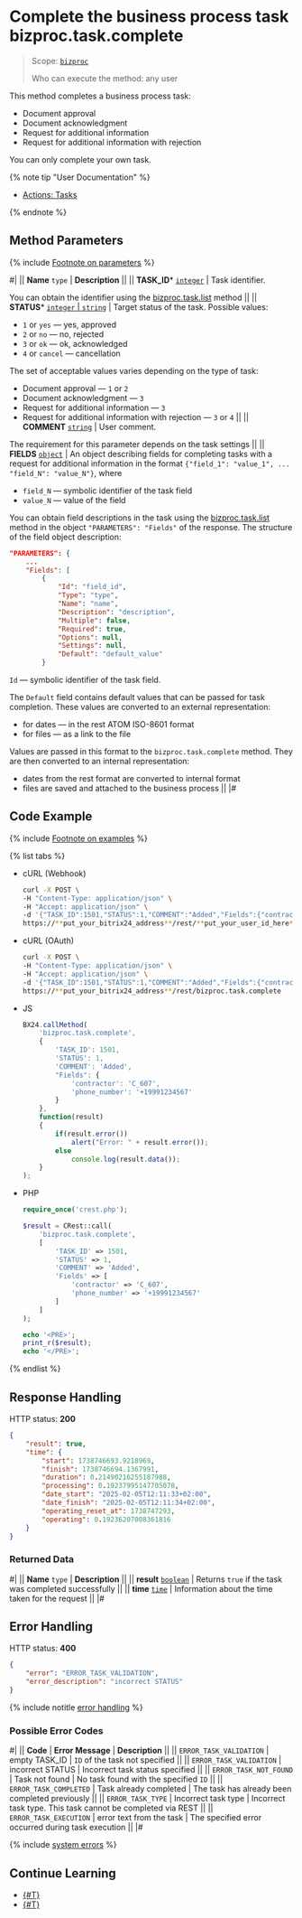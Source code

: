 # Complete the business process task bizproc.task.complete

> Scope: [`bizproc`](../../scopes/permissions.md)
>
> Who can execute the method: any user

This method completes a business process task:
- Document approval
- Document acknowledgment
- Request for additional information
- Request for additional information with rejection
  
You can only complete your own task.

{% note tip "User Documentation" %}

- [Actions: Tasks](https://helpdesk.bitrix24.com/open/11466058/)

{% endnote %}

## Method Parameters

{% include [Footnote on parameters](../../../_includes/required.md) %}

#|
|| **Name**
`type` | **Description** ||
|| **TASK_ID***
[`integer`](../../data-types.md) | Task identifier.

You can obtain the identifier using the [bizproc.task.list](./bizproc-task-list.md) method ||
|| **STATUS***
[`integer` \| `string`](../../data-types.md) | Target status of the task. Possible values: 

- `1` or `yes` — yes, approved
- `2` or `no` — no, rejected
- `3` or `ok` — ok, acknowledged
- `4` or `cancel` — cancellation

The set of acceptable values varies depending on the type of task:
- Document approval — `1` or `2`
- Document acknowledgment — `3`
- Request for additional information — `3`
- Request for additional information with rejection — `3` or `4`
||
|| **COMMENT**
[`string`](../../data-types.md) | User comment.

The requirement for this parameter depends on the task settings ||
|| **FIELDS**
[`object`](../../data-types.md) | An object describing fields for completing tasks with a request for additional information in the format `{"field_1": "value_1", ... "field_N": "value_N"}`, where
- `field_N` — symbolic identifier of the task field
- `value_N` — value of the field

You can obtain field descriptions in the task using the [bizproc.task.list](./bizproc-task-list.md) method in the object `"PARAMETERS": "Fields"` of the response. The structure of the field object description:

```json
"PARAMETERS": {
    ...
    "Fields": [
        {
            "Id": "field_id",
            "Type": "type",
            "Name": "name",
            "Description": "description",
            "Multiple": false,
            "Required": true,
            "Options": null,
            "Settings": null,
            "Default": "default_value"
        }
```

`Id` — symbolic identifier of the task field.

The `Default` field contains default values that can be passed for task completion. These values are converted to an external representation:
- for dates — in the rest ATOM ISO-8601 format
- for files — as a link to the file 

Values are passed in this format to the `bizproc.task.complete` method. They are then converted to an internal representation:
- dates from the rest format are converted to internal format
- files are saved and attached to the business process ||
|#

## Code Example

{% include [Footnote on examples](../../../_includes/examples.md) %}

{% list tabs %}

- cURL (Webhook)

    ```bash
    curl -X POST \
    -H "Content-Type: application/json" \
    -H "Accept: application/json" \
    -d '{"TASK_ID":1501,"STATUS":1,"COMMENT":"Added","Fields":{"contractor":"C_607","phone_number":"+19991234567"}}' \
    https://**put_your_bitrix24_address**/rest/**put_your_user_id_here**/**put_your_webhook_here**/bizproc.task.complete
    ```

- cURL (OAuth)

    ```bash
    curl -X POST \
    -H "Content-Type: application/json" \
    -H "Accept: application/json" \
    -d '{"TASK_ID":1501,"STATUS":1,"COMMENT":"Added","Fields":{"contractor":"C_607","phone_number":"+19991234567"},"auth":"**put_access_token_here**"}' \
    https://**put_your_bitrix24_address**/rest/bizproc.task.complete
    ```

- JS

    ```js
    BX24.callMethod(
        'bizproc.task.complete',
        {
            'TASK_ID': 1501,
            'STATUS': 1,
            'COMMENT': 'Added',
            "Fields": {
                'contractor': 'C_607',
                'phone_number': '+19991234567'
            }
        },
        function(result)
        {
            if(result.error())
                alert("Error: " + result.error());
            else
                console.log(result.data());
        }
    );
    ```

- PHP

    ```php
    require_once('crest.php');

    $result = CRest::call(
        'bizproc.task.complete',
        [
            'TASK_ID' => 1501,
            'STATUS' => 1,
            'COMMENT' => 'Added',
            'Fields' => [
                'contractor' => 'C_607',
                'phone_number' => '+19991234567'
            ]
        ]
    );

    echo '<PRE>';
    print_r($result);
    echo '</PRE>';
    ```

{% endlist %}

## Response Handling
 
HTTP status: **200**

```json
{
    "result": true,
    "time": {
        "start": 1738746693.9218969,
        "finish": 1738746694.1367991,
        "duration": 0.21490216255187988,
        "processing": 0.19237995147705078,
        "date_start": "2025-02-05T12:11:33+02:00",
        "date_finish": "2025-02-05T12:11:34+02:00",
        "operating_reset_at": 1738747293,
        "operating": 0.19236207008361816
    }
}
```

### Returned Data

#|
|| **Name**
`type` | **Description** ||
|| **result**
[`boolean`](../../data-types.md) | Returns `true` if the task was completed successfully ||
|| **time**
[`time`](../../data-types.md#time) | Information about the time taken for the request ||
|#

## Error Handling

HTTP status: **400**

```json
{
    "error": "ERROR_TASK_VALIDATION",
    "error_description": "incorrect STATUS"
}
```

{% include notitle [error handling](../../../_includes/error-info.md) %}

### Possible Error Codes
 
#|
|| **Code** | **Error Message** | **Description** ||
|| `ERROR_TASK_VALIDATION` | empty TASK_ID | `ID` of the task not specified ||
|| `ERROR_TASK_VALIDATION` | incorrect STATUS | Incorrect task status specified ||
|| `ERROR_TASK_NOT_FOUND` | Task not found | No task found with the specified `ID` ||
|| `ERROR_TASK_COMPLETED` | Task already completed | The task has already been completed previously ||
|| `ERROR_TASK_TYPE` | Incorrect task type | Incorrect task type. This task cannot be completed via REST ||
|| `ERROR_TASK_EXECUTION` | error text from the task | The specified error occurred during task execution ||
|#
 
 {% include [system errors](../../../_includes/system-errors.md) %}

 ## Continue Learning 
 
 - [{#T}](./index.md)
 - [{#T}](./bizproc-task-list.md)